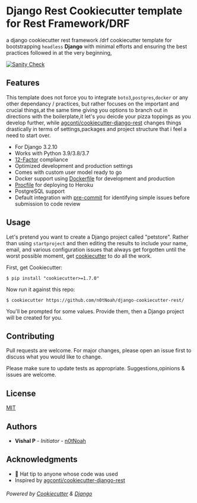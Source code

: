 
# Django Rest Cookiecutter template for Rest Framework/DRF

a django cookiecutter rest framework /drf cookiecutter template for bootstrapping `headless` **Django** with minimal efforts and ensuring the best practices followed in at the very beginning,

[![Sanity Check](https://github.com/n0tNoah/django-cookiecutter-rest/actions/workflows/sanitycheck.yml/badge.svg)](https://github.com/n0tNoah/django-cookiecutter-rest/actions/workflows/sanitycheck.yml)

## Features
This template does not force you to integrate `boto3`,`postgres`,`docker` or any other dependancy / practices, but rather focuses on the important and crucial things,at the same time giving you options to branch out in directions with the boilerplate,it let's you deicde your pizza toppings as you develop further, while [agconti/cookiecutter-django-rest](https://github.com/agconti/cookiecutter-django-rest) changes things drastically in terms of settings,packages and project structure that i feel a need to start over.

- For Django 3.2.10
- Works with Python 3.9/3.8/3.7
- [12-Factor](http://12factor.net/) compliance
- Optimized development and production settings
- Comes with custom user model ready to go
- Docker support using [Dockerfile](https://github.com/docker) for development and production
- [Procfile](https://devcenter.heroku.com/articles/procfile) for deploying to Heroku
- PostgreSQL support
- Default integration with [pre-commit](https://github.com/pre-commit/pre-commit) for identifying simple issues before submission to code review

## Usage

Let's pretend you want to create a Django project called "petstore". Rather than using `startproject`
and then editing the results to include your name, email, and various configuration issues that always get forgotten until the worst possible moment, get [cookiecutter](https://github.com/cookiecutter/cookiecutter) to do all the work.

First, get Cookiecutter:

    $ pip install "cookiecutter>=1.7.0"

Now run it against this repo:

    $ cookiecutter https://github.com/n0tNoah/django-cookiecutter-rest/

You'll be prompted for some values. Provide them, then a Django project will be created for you.

## Contributing 
Pull requests are welcome. For major changes, please open an issue first to discuss what you would like to change.

Please make sure to update tests as appropriate.
Suggestions,opinions & issues are welcome.

## License

[MIT](https://choosealicense.com/licenses/mit/)

## Authors

* **Vishal P** - *Initiator* - [n0tNoah](https://github.com/n0tNoah)

##  Acknowledgments
- 🎩 Hat tip to anyone whose code was used
- Inspired by [agconti/cookiecutter-django-rest](https://github.com/agconti/cookiecutter-django-rest)

###### Powered by [Cookiecutter](https://github.com/cookiecutter/cookiecutter) & [Django](https://www.djangoproject.com/)
